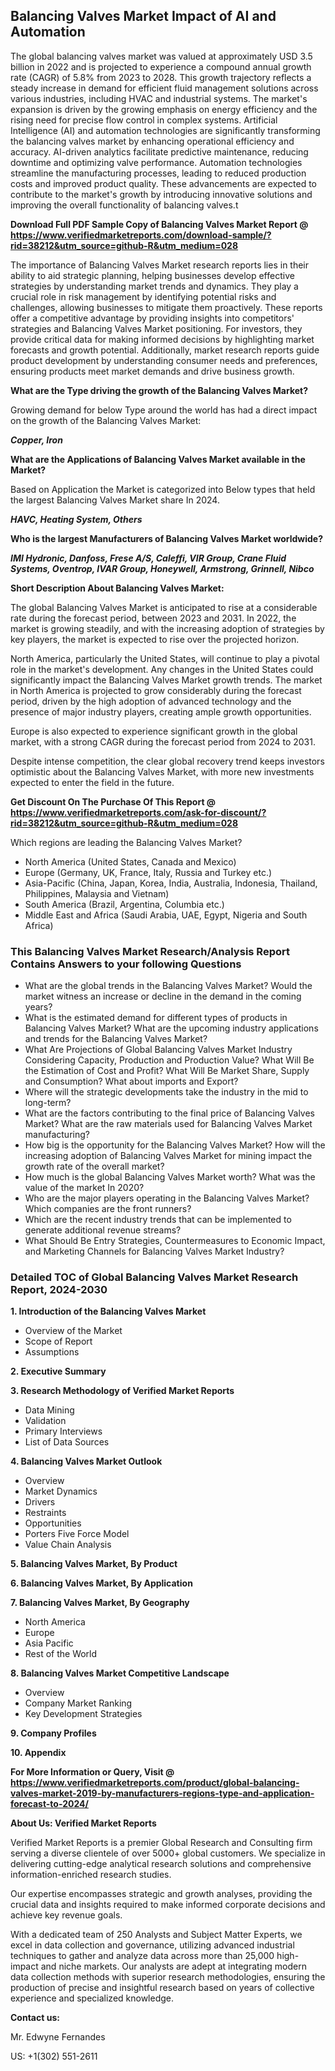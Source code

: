 <h2>Balancing Valves Market Impact of AI and Automation</h2>The global balancing valves market was valued at approximately USD 3.5 billion in 2022 and is projected to experience a compound annual growth rate (CAGR) of 5.8% from 2023 to 2028. This growth trajectory reflects a steady increase in demand for efficient fluid management solutions across various industries, including HVAC and industrial systems. The market's expansion is driven by the growing emphasis on energy efficiency and the rising need for precise flow control in complex systems. Artificial Intelligence (AI) and automation technologies are significantly transforming the balancing valves market by enhancing operational efficiency and accuracy. AI-driven analytics facilitate predictive maintenance, reducing downtime and optimizing valve performance. Automation technologies streamline the manufacturing processes, leading to reduced production costs and improved product quality. These advancements are expected to contribute to the market's growth by introducing innovative solutions and improving the overall functionality of balancing valves.t</p><p id="" class=""><strong>Download Full PDF Sample Copy of Balancing Valves Market Report @ <a href="https://www.verifiedmarketreports.com/download-sample/?rid=38212&utm_source=github-R&utm_medium=028" target="_blank">https://www.verifiedmarketreports.com/download-sample/?rid=38212&utm_source=github-R&utm_medium=028</a></strong></p><p>The importance of&nbsp;Balancing Valves Market research reports lies in their ability to aid strategic planning, helping businesses develop effective strategies by understanding market trends and dynamics. They play a crucial role in risk management by identifying potential risks and challenges, allowing businesses to mitigate them proactively. These reports offer a competitive advantage by providing insights into competitors' strategies and Balancing Valves Market positioning. For investors, they provide critical data for making informed decisions by highlighting market forecasts and growth potential. Additionally, market research reports guide product development by understanding consumer needs and preferences, ensuring products meet market demands and drive business growth.</p><p><strong>What are the&nbsp;Type driving the growth of the Balancing Valves Market?</strong></p><p id="" class="">Growing demand for below Type around the world has had a direct impact on the growth of the Balancing Valves Market:</p><em><strong>Copper, Iron</strong></em></p><strong>What are the&nbsp;Applications&nbsp;of Balancing Valves Market available in the Market?</strong></p><p id="" class="">Based on Application the Market is categorized into Below types that held the largest Balancing Valves Market share In 2024.</p><em><strong>HAVC, Heating System, Others </strong></em></p><strong>Who is the largest Manufacturers of Balancing Valves Market worldwide?</strong></p><p><em><strong>IMI Hydronic, Danfoss, Frese A/S, Caleffi, VIR Group, Crane Fluid Systems, Oventrop, IVAR Group, Honeywell, Armstrong, Grinnell, Nibco</strong></em></p><p id="" class=""><strong>Short Description About Balancing Valves Market:</strong></p><p>The global Balancing Valves Market is anticipated to rise at a considerable rate during the forecast period, between 2023 and 2031. In 2022, the market is growing steadily, and with the increasing adoption of strategies by key players, the market is expected to rise over the projected horizon.</p><p>North America, particularly the United States, will continue to play a pivotal role in the market's development. Any changes in the United States could significantly impact the Balancing Valves Market growth trends. The market in North America is projected to grow considerably during the forecast period, driven by the high adoption of advanced technology and the presence of major industry players, creating ample growth opportunities.</p><p>Europe is also expected to experience significant growth in the global market, with a strong CAGR during the forecast period from 2024 to 2031.</p><p>Despite intense competition, the clear global recovery trend keeps investors optimistic about the Balancing Valves Market, with more new investments expected to enter the field in the future.</p><p id="" class=""><strong>Get Discount On The Purchase Of This Report @ <a href="https://www.verifiedmarketreports.com/ask-for-discount/?rid=38212&utm_source=github-R&utm_medium=028" target="_blank">https://www.verifiedmarketreports.com/ask-for-discount/?rid=38212&utm_source=github-R&utm_medium=028</a></strong></p>Which regions are leading the Balancing Valves Market?</p><ul><li>North America (United States, Canada and Mexico)</li><li>Europe (Germany, UK, France, Italy, Russia and Turkey etc.)</li><li>Asia-Pacific (China, Japan, Korea, India, Australia, Indonesia, Thailand, Philippines, Malaysia and Vietnam)</li><li>South America (Brazil, Argentina, Columbia etc.)</li><li>Middle East and Africa (Saudi Arabia, UAE, Egypt, Nigeria and South Africa)</li></ul><h3 id="" class="">This Balancing Valves Market Research/Analysis Report Contains Answers to your following Questions</h3><ul><li>What are the global trends in the Balancing Valves Market? Would the market witness an increase or decline in the demand in the coming years?</li><li>What is the estimated demand for different types of products in Balancing Valves Market? What are the upcoming industry applications and trends for the Balancing Valves Market?</li><li>What Are Projections of Global Balancing Valves Market Industry Considering Capacity, Production and Production Value? What Will Be the Estimation of Cost and Profit? What Will Be Market Share, Supply and Consumption? What about imports and Export?</li><li>Where will the strategic developments take the industry in the mid to long-term?</li><li>What are the factors contributing to the final price of Balancing Valves Market? What are the raw materials used for Balancing Valves Market manufacturing?</li><li>How big is the opportunity for the Balancing Valves Market? How will the increasing adoption of Balancing Valves Market for mining impact the growth rate of the overall market?</li><li>How much is the global Balancing Valves Market worth? What was the value of the market In 2020?</li><li>Who are the major players operating in the Balancing Valves Market? Which companies are the front runners?</li><li>Which are the recent industry trends that can be implemented to generate additional revenue streams?</li><li>What Should Be Entry Strategies, Countermeasures to Economic Impact, and Marketing Channels for Balancing Valves Market Industry?</li></ul><h3 id="" class="">Detailed TOC of Global Balancing Valves Market Research Report, 2024-2030</h3><p id="" class=""><strong>1. Introduction of the Balancing Valves Market</strong></p><ul><li>Overview of the Market</li><li>Scope of Report</li><li>Assumptions</li></ul><p id="" class=""><strong>2. Executive Summary</strong></p><p id="" class=""><strong>3. Research Methodology of Verified Market Reports</strong></p><ul><li>Data Mining</li><li>Validation</li><li>Primary Interviews</li><li>List of Data Sources</li></ul><p id="" class=""><strong>4. Balancing Valves Market Outlook</strong></p><ul><li>Overview</li><li>Market Dynamics</li><li>Drivers</li><li>Restraints</li><li>Opportunities</li><li>Porters Five Force Model</li><li>Value Chain Analysis</li></ul><p id="" class=""><strong>5. Balancing Valves Market, By Product</strong></p><p id="" class=""><strong>6. Balancing Valves Market, By Application</strong></p><p id="" class=""><strong>7. Balancing Valves Market, By Geography</strong></p><ul><li>North America</li><li>Europe</li><li>Asia Pacific</li><li>Rest of the World</li></ul><p id="" class=""><strong>8. Balancing Valves Market Competitive Landscape</strong></p><ul><li>Overview</li><li>Company Market Ranking</li><li>Key Development Strategies</li></ul><p id="" class=""><strong>9. Company Profiles</strong></p><p id="" class=""><strong>10. Appendix</strong></p><p id="" class=""><strong>For More Information or Query, Visit @ <a href="https://www.verifiedmarketreports.com/product/global-balancing-valves-market-2019-by-manufacturers-regions-type-and-application-forecast-to-2024/" target="_blank">https://www.verifiedmarketreports.com/product/global-balancing-valves-market-2019-by-manufacturers-regions-type-and-application-forecast-to-2024/</a></strong></p><p id="" class=""><strong>About Us: Verified Market Reports</strong></p><p id="" class="">Verified Market Reports is a premier Global Research and Consulting firm serving a diverse clientele of over 5000+ global customers. We specialize in delivering cutting-edge analytical research solutions and comprehensive information-enriched research studies.</p><p id="" class="">Our expertise encompasses strategic and growth analyses, providing the crucial data and insights required to make informed corporate decisions and achieve key revenue goals.</p><p id="" class="">With a dedicated team of 250 Analysts and Subject Matter Experts, we excel in data collection and governance, utilizing advanced industrial techniques to gather and analyze data across more than 25,000 high-impact and niche markets. Our analysts are adept at integrating modern data collection methods with superior research methodologies, ensuring the production of precise and insightful research based on years of collective experience and specialized knowledge.</p><p id="" class=""><strong>Contact us:</strong></p><p id="" class="">Mr. Edwyne Fernandes</p><p id="" class="">US: +1(302) 551-2611</p>